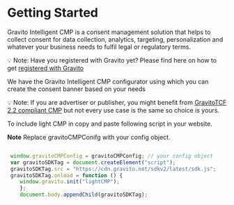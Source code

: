 Getting Started
===============

Gravito Intelligent CMP is a consent management solution that helps to collect consent for data collection, analytics, targeting, personalization and whatever your business needs to fulfil legal or regulatory terms.

💡 Note: Have you registered with Gravito yet? Please find here on how to get [registered with Gravito](../Getting_started/Register.md)

We have the Gravito Intelligent CMP configurator using which you can create the consent banner based on your needs

💡 Note: If you are advertiser or publisher, you might benefit from [GravitoTCF 2.2 compliant CMP](../Gravito_TCF_2.2_CMP/Getting_Started.md) but not every use case is the same so choice is yours.

To include light CMP in copy and paste following script in your website.

**Note** Replace gravitoCMPConifg with your config object.

```javascript

 window.gravitoCMPConfig = gravitoCMPConfig; // your config object  
 var gravitoSDKTag = document.createElement("script");  
 gravitoSDKTag.src = "https://cdn.gravito.net/sdkv2/latest/sdk.js";     
 gravitoSDKTag.onload = function () {       
    window.gravito.init("lightCMP");     
    };  
    document.body.appendChild(gravitoSDKTag);   
```